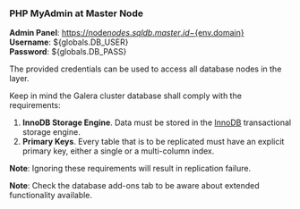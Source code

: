 ### PHP MyAdmin at Master Node

**Admin Panel**: [https://node${nodes.sqldb.master.id}-${env.domain}](https://node${nodes.sqldb.master.id}-${env.domain}/)  
**Username**: ${globals.DB_USER}  
**Password**: ${globals.DB_PASS} 

The provided credentials can be used to access all database nodes in the layer.

Keep in mind the Galera cluster database shall comply with the requirements:  
  1. **InnoDB Storage Engine**.  Data must be stored in the [InnoDB](https://dev.mysql.com/doc/refman/8.0/en/innodb-storage-engine.html) transactional storage engine.  
  2. **Primary Keys**.  Every table that is to be replicated must have an explicit primary key, either a single or a multi-column index.  
  
**Note**: Ignoring these requirements will result in replication failure.

**Note**: Check the database add-ons tab to be aware about extended functionality available.
